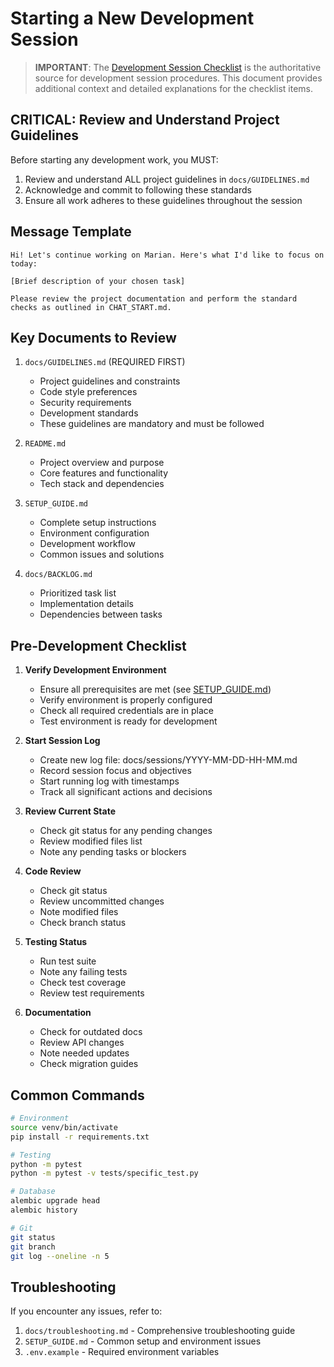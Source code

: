 # Starting a New Development Session

> **IMPORTANT**: The [Development Session Checklist](DEV_SESSION_CHECKLIST.md) is the authoritative source for development session procedures. This document provides additional context and detailed explanations for the checklist items.

## CRITICAL: Review and Understand Project Guidelines
Before starting any development work, you MUST:
1. Review and understand ALL project guidelines in `docs/GUIDELINES.md`
2. Acknowledge and commit to following these standards
3. Ensure all work adheres to these guidelines throughout the session

## Message Template
```
Hi! Let's continue working on Marian. Here's what I'd like to focus on today:

[Brief description of your chosen task]

Please review the project documentation and perform the standard checks as outlined in CHAT_START.md.
```

## Key Documents to Review
1. `docs/GUIDELINES.md` (REQUIRED FIRST)
   - Project guidelines and constraints
   - Code style preferences
   - Security requirements
   - Development standards
   - These guidelines are mandatory and must be followed

2. `README.md`
   - Project overview and purpose
   - Core features and functionality
   - Tech stack and dependencies

3. `SETUP_GUIDE.md`
   - Complete setup instructions
   - Environment configuration
   - Development workflow
   - Common issues and solutions

4. `docs/BACKLOG.md`
   - Prioritized task list
   - Implementation details
   - Dependencies between tasks

## Pre-Development Checklist
1. **Verify Development Environment**
   - Ensure all prerequisites are met (see [SETUP_GUIDE.md](SETUP_GUIDE.md))
   - Verify environment is properly configured
   - Check all required credentials are in place
   - Test environment is ready for development

2. **Start Session Log**
   - Create new log file: docs/sessions/YYYY-MM-DD-HH-MM.md
   - Record session focus and objectives
   - Start running log with timestamps
   - Track all significant actions and decisions

3. **Review Current State**
   - Check git status for any pending changes
   - Review modified files list
   - Note any pending tasks or blockers

4. **Code Review**
   - Check git status
   - Review uncommitted changes
   - Note modified files
   - Check branch status

5. **Testing Status**
   - Run test suite
   - Note any failing tests
   - Check test coverage
   - Review test requirements

6. **Documentation**
   - Check for outdated docs
   - Review API changes
   - Note needed updates
   - Check migration guides

## Common Commands
```bash
# Environment
source venv/bin/activate
pip install -r requirements.txt

# Testing
python -m pytest
python -m pytest -v tests/specific_test.py

# Database
alembic upgrade head
alembic history

# Git
git status
git branch
git log --oneline -n 5
```

## Troubleshooting
If you encounter any issues, refer to:
1. `docs/troubleshooting.md` - Comprehensive troubleshooting guide
2. `SETUP_GUIDE.md` - Common setup and environment issues
3. `.env.example` - Required environment variables
